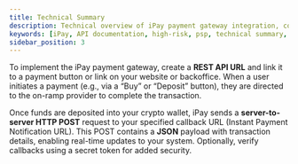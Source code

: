 ```yaml
---
title: Technical Summary
description: Technical overview of iPay payment gateway integration, covering REST API URL creation and callback setup.
keywords: [iPay, API documentation, high-risk, psp, technical summary, REST API, payment button, on-ramp provider, callback URL, JSON payload, secret token, security]
sidebar_position: 3
---
```



To implement the iPay payment gateway, create a **REST API URL** and link it to a payment button or link on your website or backoffice. When a user initiates a payment (e.g., via a “Buy” or “Deposit” button), they are directed to the on-ramp provider to complete the transaction.

Once funds are deposited into your crypto wallet, iPay sends a **server-to-server HTTP POST** request to your specified callback URL (Instant Payment Notification URL). This POST contains a **JSON** payload with transaction details, enabling real-time updates to your system. Optionally, verify callbacks using a secret token for added security.